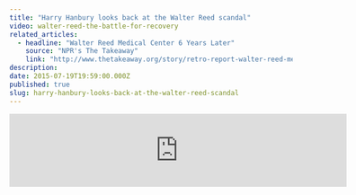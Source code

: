 ```yaml
---
title: "Harry Hanbury looks back at the Walter Reed scandal"
video: walter-reed-the-battle-for-recovery
related_articles:
  - headline: "Walter Reed Medical Center 6 Years Later"
    source: "NPR's The Takeaway"
    link: "http://www.thetakeaway.org/story/retro-report-walter-reed-medical-center-six-years-later/"
description:
date: 2015-07-19T19:59:00.000Z
published: true
slug: harry-hanbury-looks-back-at-the-walter-reed-scandal
---
```


<iframe width="600" height="130" frameborder="0" scrolling="no" src="https://www.wnyc.org/widgets/ondemand_player/takeaway/#file=%2Faudio%2Fxspf%2F320872%2F"></iframe>

